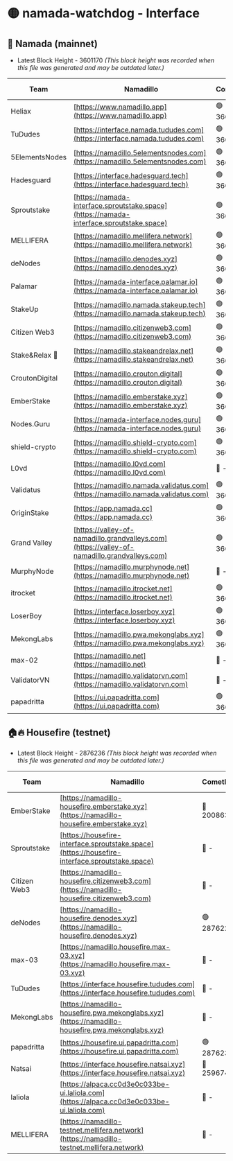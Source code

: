 # 🟡 namada-watchdog - Interface

## 🚀 Namada (mainnet)
- Latest Block Height - 3601170 *(This block height was recorded when this file was generated and may be outdated later.)*

| Team | Namadillo | CometBFT | Indexer | MASP Indexer |
|-|-|-|-|-|
| Heliax | [https://www.namadillo.app](https://www.namadillo.app) | 🟢 3601148 | 🟢 3601148 | 🟢 3601148 |
| TuDudes | [https://interface.namada.tududes.com](https://interface.namada.tududes.com) | 🟢 3601147 | 🟢 3601147 | 🟢 3601147 |
| 5ElementsNodes | [https://namadillo.5elementsnodes.com](https://namadillo.5elementsnodes.com) | 🟢 3601149 | 🟢 3601149 | 🟢 3601149 |
| Hadesguard | [https://interface.hadesguard.tech](https://interface.hadesguard.tech) | 🟢 3601150 | 🟢 3601147 | 🟢 3601147 |
| Sproutstake | [https://namada-interface.sproutstake.space](https://namada-interface.sproutstake.space) | 🟢 3601150 | 🟢 3601150 | 🟢 3601150 |
| MELLIFERA | [https://namadillo.mellifera.network](https://namadillo.mellifera.network) | 🟢 3601152 | 🟢 3601151 | 🟢 3601152 |
| deNodes | [https://namadillo.denodes.xyz](https://namadillo.denodes.xyz) | 🟢 3601152 | 🟢 3601152 | 🟢 3601153 |
| Palamar | [https://namada-interface.palamar.io](https://namada-interface.palamar.io) | 🟢 3601153 | 🟢 3601153 | 🟢 3601153 |
| StakeUp | [https://namadillo.namada.stakeup.tech](https://namadillo.namada.stakeup.tech) | 🟢 3601154 | 🟢 3601154 | 🟢 3601154 |
| Citizen Web3 | [https://namadillo.citizenweb3.com](https://namadillo.citizenweb3.com) | 🟢 3601155 | 🟢 3601148 | 🟢 3601148 |
| Stake&Relax 🦥 | [https://namadillo.stakeandrelax.net](https://namadillo.stakeandrelax.net) | 🟢 3601155 | 🟢 3601155 | 🟢 3601155 |
| CroutonDigital | [https://namadillo.crouton.digital](https://namadillo.crouton.digital) | 🟢 3601156 | 🟢 3601156 | 🟢 3601156 |
| EmberStake | [https://namadillo.emberstake.xyz](https://namadillo.emberstake.xyz) | 🟢 3601156 | 🟢 3601156 | 🟢 3601157 |
| Nodes.Guru | [https://namada-interface.nodes.guru](https://namada-interface.nodes.guru) | 🟢 3601157 | 🟢 3601157 | 🟢 3601157 |
| shield-crypto | [https://namadillo.shield-crypto.com](https://namadillo.shield-crypto.com) | 🟢 3601158 | 🟢 3601157 | 🟢 3601158 |
| L0vd | [https://namadillo.l0vd.com](https://namadillo.l0vd.com) | 🔴 - | 🔴 - | 🔴 - |
| Validatus | [https://namadillo.namada.validatus.com](https://namadillo.namada.validatus.com) | 🟢 3601161 | 🟢 3601161 | 🟢 3601160 |
| OriginStake | [https://app.namada.cc](https://app.namada.cc) | 🟢 3601161 | 🟢 3601161 | 🟢 3601161 |
| Grand Valley | [https://valley-of-namadillo.grandvalleys.com](https://valley-of-namadillo.grandvalleys.com) | 🟢 3601162 | 🟢 3601161 | 🟢 3601162 |
| MurphyNode | [https://namadillo.murphynode.net](https://namadillo.murphynode.net) | 🔴 - | 🔴 - | 🔴 - |
| itrocket | [https://namadillo.itrocket.net](https://namadillo.itrocket.net) | 🟢 3601164 | 🟢 3601164 | 🟢 3601164 |
| LoserBoy | [https://interface.loserboy.xyz](https://interface.loserboy.xyz) | 🟢 3601165 | 🟢 3601165 | 🟢 3601165 |
| MekongLabs | [https://namadillo.pwa.mekonglabs.xyz](https://namadillo.pwa.mekonglabs.xyz) | 🟢 3601165 | 🟢 3601165 | 🟢 3601166 |
| max-02 | [https://namadillo.net](https://namadillo.net) | 🔴 - | 🔴 - | 🔴 - |
| ValidatorVN | [https://namadillo.validatorvn.com](https://namadillo.validatorvn.com) | 🔴 - | 🔴 - | 🔴 - |
| papadritta | [https://ui.papadritta.com](https://ui.papadritta.com) | 🟢 3601170 | 🟢 3601170 | 🟢 3601170 |

## 🏠🔥 Housefire (testnet)
- Latest Block Height - 2876236 *(This block height was recorded when this file was generated and may be outdated later.)*

| Team | Namadillo | CometBFT | Indexer | MASP Indexer |
|-|-|-|-|-|
| EmberStake | [https://namadillo-housefire.emberstake.xyz](https://namadillo-housefire.emberstake.xyz) | 🔴 2008636 | 🔴 - | 🔴 - |
| Sproutstake | [https://housefire-interface.sproutstake.space](https://housefire-interface.sproutstake.space) | 🔴 - | 🔴 - | 🔴 - |
| Citizen Web3 | [https://namadillo-housefire.citizenweb3.com](https://namadillo-housefire.citizenweb3.com) | 🔴 - | 🔴 - | 🔴 - |
| deNodes | [https://namadillo-housefire.denodes.xyz](https://namadillo-housefire.denodes.xyz) | 🟢 2876224 | 🟢 2876224 | 🟢 2876224 |
| max-03 | [https://namadillo.housefire.max-03.xyz](https://namadillo.housefire.max-03.xyz) | 🔴 - | 🔴 - | 🔴 - |
| TuDudes | [https://interface.housefire.tududes.com](https://interface.housefire.tududes.com) | 🔴 - | 🔴 2871048 | 🔴 2871048 |
| MekongLabs | [https://namadillo-housefire.pwa.mekonglabs.xyz](https://namadillo-housefire.pwa.mekonglabs.xyz) | 🔴 - | 🔴 2871048 | 🔴 2871048 |
| papadritta | [https://housefire.ui.papadritta.com](https://housefire.ui.papadritta.com) | 🟢 2876236 | 🟢 2876236 | 🟢 2876236 |
| Natsai | [https://interface.housefire.natsai.xyz](https://interface.housefire.natsai.xyz) | 🔴 2596741 | 🔴 2596741 | 🔴 2596741 |
| laliola | [https://alpaca.cc0d3e0c033be-ui.laliola.com](https://alpaca.cc0d3e0c033be-ui.laliola.com) | 🔴 - | 🔴 - | 🔴 - |
| MELLIFERA | [https://namadillo-testnet.mellifera.network](https://namadillo-testnet.mellifera.network) | 🔴 - | 🔴 2778001 | 🔴 2607259 |


